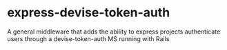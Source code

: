 # express-devise-token-auth
A general middleware that adds the ability to express projects authenticate users through a devise-token-auth MS running with Rails
